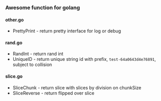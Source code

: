 ### Awesome function for golang

#### other.go
* PrettyPrint - return pretty interface for log or debug

#### rand.go
* RandInt - return rand int
* UniqueID - return unique string id with prefix, `test-64a0643d4e76891`, subject to collision

#### slice.go
* SliceChunk - return slice with slices by division on chunkSize
* SliceReverse - return flipped over slice